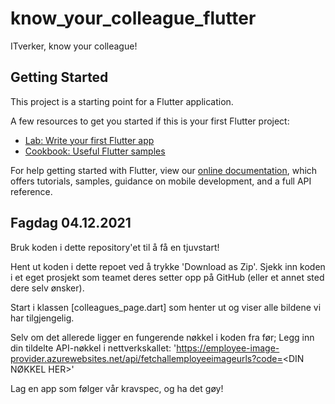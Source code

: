 # know_your_colleague_flutter

ITverker, know your colleague!

## Getting Started

This project is a starting point for a Flutter application.

A few resources to get you started if this is your first Flutter project:

- [Lab: Write your first Flutter app](https://flutter.dev/docs/get-started/codelab)
- [Cookbook: Useful Flutter samples](https://flutter.dev/docs/cookbook)

For help getting started with Flutter, view our
[online documentation](https://flutter.dev/docs), which offers tutorials,
samples, guidance on mobile development, and a full API reference.

## Fagdag 04.12.2021

Bruk koden i dette repository'et til å få en tjuvstart!

Hent ut koden i dette repoet ved å trykke 'Download as Zip'. Sjekk inn koden i et eget prosjekt som
teamet deres setter opp på GitHub (eller et annet sted dere selv ønsker).

Start i klassen [colleagues_page.dart] som henter ut og viser alle bildene vi har tilgjengelig.

Selv om det allerede ligger en fungerende nøkkel i koden fra før;
Legg inn din tildelte API-nøkkel i nettverkskallet:
'https://employee-image-provider.azurewebsites.net/api/fetchallemployeeimageurls?code=<DIN NØKKEL HER>'

Lag en app som følger vår kravspec, og ha det gøy!